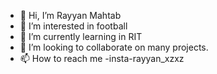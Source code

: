- 👋 Hi, I’m Rayyan Mahtab
- 👀 I’m interested in football
- 🌱 I’m currently learning in RIT
- 💞️ I’m looking to collaborate on many projects.
- 📫 How to reach me -insta-rayyan_xzxz

<!---
Rayz312/Rayz312 is a ✨ special ✨ repository because its `README.md` (this file) appears on your GitHub profile.
You can click the Preview link to take a look at your changes.
--->
